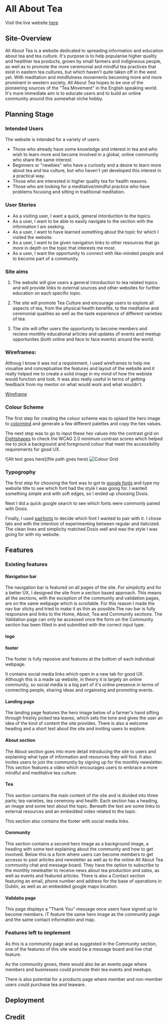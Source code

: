 # All About Tea
Visit the live website [here](https://8000-hpcarey-allabouttea-wwmcndnrf4o.ws-us45.gitpod.io/)
## Site-Overview
All About Tea is a website dedicated to spreading information and education about tea and tea culture. It's purpose is to help popularise higher quality and healthier tea products, grown by small farmers and indigineous people, as well as to promote the more ceremonial and mindful tea practices that exist in eastern tea cultures, but which haven't quite taken off in the west yet. With meditation and mindfulness movements becoming more and more prominent in western society, All About Tea hopes to be one of the pioneering sources of the "Tea Movement" in the English speaking world. It's more immediate aim is to educate users and to build an online community around this somewhat niche hobby.


## Planning Stage

### Intended Users
The website is intended for a variety of users:
* Those who already have some knowledge and interest in tea and who wish to learn more and become involved in a global, online community who share the same interest.
* Beginners or "newbies" who have a curiosity and a desire to learn more about tea and tea culture, but who haven't yet developed this interest in a practical way.
* Those who are interested in higher quality tea for health reasons.
* Those who are looking for a meditative/mindful practice who have problems focusing and sitting in traditional meditation.

### User Stories
* As a visiting user, I want a quick, general intorduction to the topics.
* As a user, I want to be able to easily navigate to the section with the information I am seeking.
* As a user, I want to have learned something about the topic for which I visited the website.
* As a user, I want to be given navigation links to other resources that go more in depth on the topic that interests me most.
* As a user, I want the opportunity to connect with like-minded people and to become part of a community.

### Site aims
 1. The website will give users a general intorduction to tea related topics and will provide links to external sources and other websites for further education on each specific topic.   

2. The site will promote Tea Culture and encourage users to explore all aspects of tea, from the physical health benefits, to the meditative and ceremonial qualities as well as the taste experience of different varieties of tea.

3. The site will offer users the opportunity to become members and recieve monthly educational articles and updates of events and meetup opportunites (both online and face to face events) around the world. 

### Wireframes:
Althoug I know it was not a requirement, I used wireframes to help me visualise and conceptualise the features and layout of the website and it really helped me to create a solid image in my mind of how the webiste would function and look. It was also really useful in terms of getting feedback from my mentor on what would work and what wouldn't.

[Wireframe](../all-about-tea/wireframes/wireframes.pdf)

### Colour Scheme
 The first step for creating the colour scheme was to uplaod the hero image to [colormind](http://colormind.io/image/) and generate a few different palettes and copy the hex values.

 The next step was to go to input these hex values into the contrast grid on [Eightshapes](https://contrast-grid.eightshapes.com/) to check the WCAG 2.0 minimum contrast scores which helped me to pick a background and foreground colour that meet the accessibility requirements for good UX.

 ![Alt text goes here](file path goes here)
 ![Colour Grid]()

 ### Typogrophy

 The first step for choosing the font was to got to [google fonts](https://fonts.google.com/) and type my website title to see which font had the style I was going for. I wanted something simple and with soft edges, so I ended up choosing Dosis.
 
Next I did a quick google search to see which fonts were commonly paired with Dosis.

 Finally, I used [pairfonts](https://pairfonts.com/) to decide which font I wanted to pair with it. I chose lato and with the intention of experimenting between regular and italicized. The clean lines and simplicity matched Dosis well and was the style I was going for with my website.

## Features
### Existing features
#### Navigation bar
The navigation bar is featured on all pages of the site. For simplicity and for a better UX, I designed the site from a section based approach. This means all the sections, with the exception of the community and validation pages, are on the same webpage which is scrollable. For this reason I made the nav bar sticky and tried to make it as thin as possible.The nav bar is fully responsive and links to the Home, About, Tea and Community sections. The Validation page can only be accessed once the form on the Community section has been filled in and submitted with the correct input type. 

#### logo
#### footer
The footer is fully reposive and features at the bottom of each individual webpage. 

It contains social media links which open  in a new tab for good UX. Although this is a made up website, in theory it is largely an online community, so social media is a big part of it's online presence in terms of connecting people, sharing ideas and orgainsing and promoting events.

#### Landing page
The landing page features the hero image below of a farmer's hand sifting through freshly picked tea leaves, which sets the tone and gives the user an idea of the kind of content the site provides. There is also a welcome heading and a short text about the site and inviting users to explore.

#### About section
The About section goes into more detail introducing the site to users and explaining what type of information and resources they will find. It also invites users to join the community by signing up for the monthly newsletter. This section features a video which encourages users to embrace a more mindful and meditative tea culture.

#### Tea
This section contains the main content of the site and is divided into three parts; tea varieties, tea ceremony and health. Each section has a heading, an image and some text about the topic. Beneath the text are some links to external resources and an embedded video related to the topic.

This section also contains the footer with social media links.

#### Community
This section contains a second hero image as a background image, a heading with some text explaining about the community and how to get involved. Below this is a form where users can become members to get accesss to past articles and newsletter as well as to the online All About Tea community chat and message board. They have the option to subscribe to the monthly newleatter to receive news about tea production and sales, as well as events and featured articles. There is also a Contact section featuring an email, phone number and address for the base of operations in Dublin, as well as an embedded google maps location.  

#### Validatio page
This page displays a "Thank You" message once users have signed up to become members. iT feature the same hero image as the community page and the same contact information and map. 

### Features left to implement
As this is a community page and as suggested in the Community section, one of the features of this site would be a message board and live chat feature.

As the community grows, there would also be an events page where members and businesses could promote their tea events and meetups.

There is also potential for a products page where member and non-member users could purchase tea and teaware. 

## Deployment
## Credit